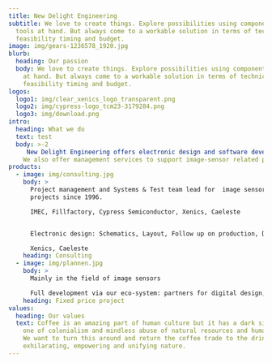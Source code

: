 ```yaml
---
title: New Delight Engineering
subtitle: We love to create things. Explore possibilities using components and
  tools at hand. But always come to a workable solution in terms of technical
  feasibility timing and budget.
image: img/gears-1236578_1920.jpg
blurb:
  heading: Our passion
  body: We love to create things. Explore possibilities using components and tools
    at hand. But always come to a workable solution in terms of technical
    feasibility timing and budget.
logos:
  logo1: img/clear_xenics_logo_transparent.png
  logo2: img/cypress-logo_tcm23-3179284.png
  logo3: img/download.png
intro:
  heading: What we do
  text: test
  body: >-2
     New Delight Engineering offers electronic design and software development. We have over 15 years of experience in the realization of electro-optical solutions for image sensors: test systems and cameras, both in the visual and in the infrared wavelength ranges.
    We also offer management services to support image-sensor related projects in the domains of characterization, production testing, space qualification, space application and scientific measurement systems.
products:
  - image: img/consulting.jpg
    body: >
      Project management and Systems & Test team lead for  image sensor-related
      projects since 1996.

      IMEC, Fillfactory, Cypress Semiconductor, Xenics, Caeleste


      Electronic design: Schematics, Layout, Follow up on production, Debug, ..

      Xenics, Caeleste
    heading: Consulting
  - image: img/plannen.jpg    
    body: >
      Mainly in the field of image sensors

      Full development via our eco-system: partners for digital design, software development and mechanical design. 
    heading: Fixed price project
values:
  heading: Our values
  text: Coffee is an amazing part of human culture but it has a dark side too –
    one of colonialism and mindless abuse of natural resources and human lives.
    We want to turn this around and return the coffee trade to the drink’s
    exhilarating, empowering and unifying nature.
---
```

